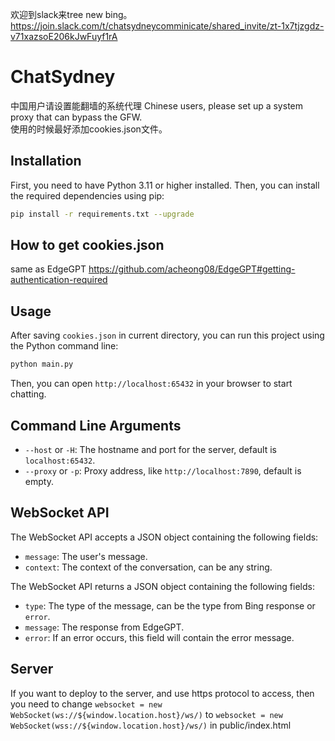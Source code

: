 欢迎到slack来tree new bing。https://join.slack.com/t/chatsydneycomminicate/shared_invite/zt-1x7tjzgdz-v71xazsoE206kJwFuyf1rA


# ChatSydney
中国用户请设置能翻墙的系统代理 Chinese users, please set up a system proxy that can bypass the GFW.  
使用的时候最好添加cookies.json文件。


## Installation

First, you need to have Python 3.11 or higher installed. Then, you can install the required dependencies using pip:

```bash
pip install -r requirements.txt --upgrade
```

## How to get cookies.json
same as EdgeGPT https://github.com/acheong08/EdgeGPT#getting-authentication-required

## Usage

After saving `cookies.json` in current directory, you can run this project using the Python command line:

```bash
python main.py
```

Then, you can open `http://localhost:65432` in your browser to start chatting.

## Command Line Arguments

- `--host` or `-H`: The hostname and port for the server, default is `localhost:65432`.
- `--proxy` or `-p`: Proxy address, like `http://localhost:7890`, default is empty.

## WebSocket API

The WebSocket API accepts a JSON object containing the following fields:

- `message`: The user's message.
- `context`: The context of the conversation, can be any string.

The WebSocket API returns a JSON object containing the following fields:

- `type`: The type of the message, can be the type from Bing response or `error`.
- `message`: The response from EdgeGPT.
- `error`: If an error occurs, this field will contain the error message.

## Server

If you want to deploy to the server, and use https protocol to access, then you need to change `websocket = new WebSocket(ws://${window.location.host}/ws/)` to `websocket = new WebSocket(wss://${window.location.host}/ws/)` in public/index.html
